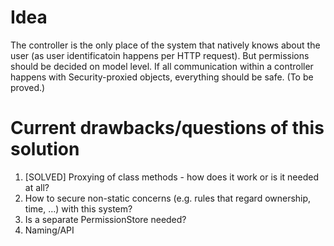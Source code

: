 # Idea

The controller is the only place of the system that natively knows about the
user (as user identificatoin happens per HTTP request). But permissions should
be decided on model level. If all communication within a controller happens
with Security-proxied objects, everything should be safe. (To be proved.)

# Current drawbacks/questions of this solution

1. [SOLVED] Proxying of class methods - how does it work or is it needed at all?
2. How to secure non-static concerns (e.g. rules that regard ownership, time, …) with this system?
3. Is a separate PermissionStore needed?
4. Naming/API

